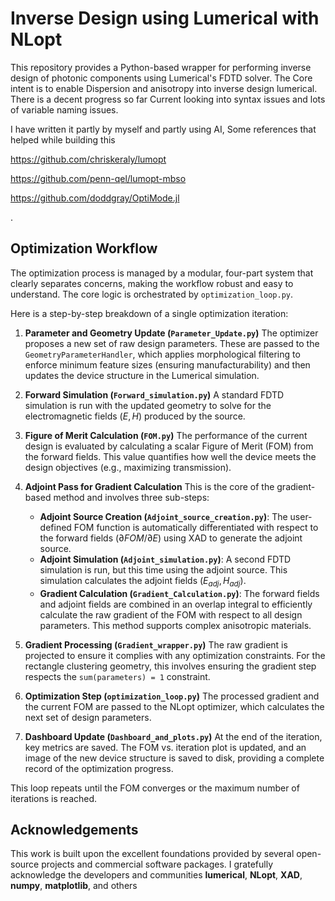 # Inverse Design using Lumerical with NLopt

This repository provides a Python-based wrapper for performing inverse design of photonic components using Lumerical's FDTD solver. The Core intent is to enable Dispersion and anisotropy into inverse design lumerical. There is a decent progress so far Current looking into syntax issues and lots of variable naming issues.

I have written it partly by myself and partly using AI, Some references that helped while building this 

https://github.com/chriskeraly/lumopt

https://github.com/penn-qel/lumopt-mbso

https://github.com/doddgray/OptiMode.jl

.
## Optimization Workflow

The optimization process is managed by a modular, four-part system that clearly separates concerns, making the workflow robust and easy to understand. The core logic is orchestrated by `optimization_loop.py`.

Here is a step-by-step breakdown of a single optimization iteration:

1.  **Parameter and Geometry Update (`Parameter_Update.py`)**
    The optimizer proposes a new set of raw design parameters. These are passed to the `GeometryParameterHandler`, which applies morphological filtering to enforce minimum feature sizes (ensuring manufacturability) and then updates the device structure in the Lumerical simulation.

2.  **Forward Simulation (`Forward_simulation.py`)**
    A standard FDTD simulation is run with the updated geometry to solve for the electromagnetic fields ($E, H$) produced by the source.

3.  **Figure of Merit Calculation (`FOM.py`)**
    The performance of the current design is evaluated by calculating a scalar Figure of Merit (FOM) from the forward fields. This value quantifies how well the device meets the design objectives (e.g., maximizing transmission).

4.  **Adjoint Pass for Gradient Calculation**
    This is the core of the gradient-based method and involves three sub-steps:
    * **Adjoint Source Creation (`Adjoint_source_creation.py`)**: The user-defined FOM function is automatically differentiated with respect to the forward fields ($∂FOM/∂E$) using XAD to generate the adjoint source.
    * **Adjoint Simulation (`Adjoint_simulation.py`)**: A second FDTD simulation is run, but this time using the adjoint source. This simulation calculates the adjoint fields ($E_{adj}, H_{adj}$).
    * **Gradient Calculation (`Gradient_Calculation.py`)**: The forward fields and adjoint fields are combined in an overlap integral to efficiently calculate the raw gradient of the FOM with respect to all design parameters. This method supports complex anisotropic materials.

5.  **Gradient Processing (`Gradient_wrapper.py`)**
    The raw gradient is projected to ensure it complies with any optimization constraints. For the rectangle clustering geometry, this involves ensuring the gradient step respects the `sum(parameters) = 1` constraint.

6.  **Optimization Step (`optimization_loop.py`)**
    The processed gradient and the current FOM are passed to the NLopt optimizer, which calculates the next set of design parameters.

7.  **Dashboard Update (`Dashboard_and_plots.py`)**
    At the end of the iteration, key metrics are saved. The FOM vs. iteration plot is updated, and an image of the new device structure is saved to disk, providing a complete record of the optimization progress.

This loop repeats until the FOM converges or the maximum number of iterations is reached.


## Acknowledgements

This work is built upon the excellent foundations provided by several open-source projects and commercial software packages. I gratefully acknowledge the developers and communities **lumerical**, **NLopt**, **XAD**, **numpy**, **matplotlib**, and others 
